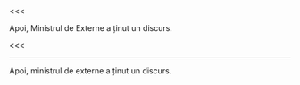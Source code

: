 <<<

Apoi, Ministrul de Externe a ținut un discurs.

<<<

---

>>>

Apoi, ministrul de externe a ținut un discurs.

>>>
